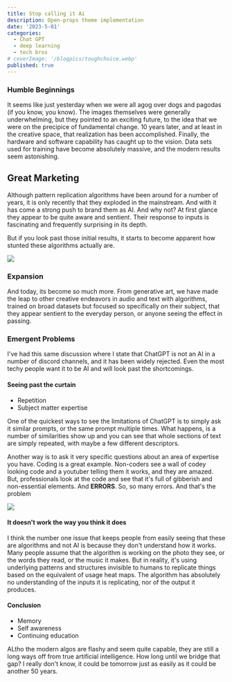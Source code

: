 ```yaml
---
title: Stop calling it Ai
description: Open-props theme implementation
date: '2023-5-01'
categories:
  - Chat GPT
  - deep learning
  - tech bros
# coverImage: '/blogpics/toughchoice.webp'
published: true
---
```


### Humble Beginnings

It seems like just yesterday when we were all agog over dogs and pagodas (if you know, you know). The images themselves were generally underwhelming, but they pointed to an exciting future, to the idea that we were on the precipice of fundamental change. 10 years later, and at least in the creative space, that realization has been accomplished. Finally, the hardware and software capability has caught up to the vision. Data sets used for training have become absolutely massive, and the modern results seem astonishing.

## Great Marketing

Although pattern replication algorithms have been around for a number of years, it is only recently that they exploded in the mainstream. And with it has come a strong push to brand them as AI. And why not? At first glance they appear to be quite aware and sentient. Their response to inputs is fascinating and frequently surprising in its depth.

But if you look past those initial results, it starts to become apparent how stunted these algorithms actually are.

<img src='/blogpics/3DancingMothers.png'>

### Expansion

And today, its become so much more. From generative art, we have made the leap to other creative endeavors in audio and text with algorithms, trained on broad datasets but focused so specifically on their subject, that they appear sentient to the everyday person, or anyone seeing the effect in passing.

### Emergent Problems

I've had this same discussion where I state that ChatGPT is not an AI in a number of discord channels, and it has been widely rejected. Even the most techy people want it to be AI and will look past the shortcomings.

#### Seeing past the curtain

- Repetition
- Subject matter expertise

One of the quickest ways to see the limitations of ChatGPT is to simply ask it similar prompts, or the same prompt multiple times. What happens, is a number of similarities show up and you can see that whole sections of text are simply repeated, with maybe a few different descriptors.

Another way is to ask it very specific questions about an area of expertise you have. Coding is a great example. Non-coders see a wall of codey looking code and a youtuber telling them it works, and they are amazed. But, professionals look at the code and see that it's full of gibberish and non-essential elements. And **ERRORS**. So, so many errors. And that's the problem

<img src='/blogpics/BakaPrica.jpg'>

#### It doesn't work the way you think it does

I think the number one issue that keeps people from easily seeing that these are algorithms and not AI is because they don't understand how it works. Many people assume that the algorithm is working on the photo they see, or the words they read, or the music it makes. But in reality, it's using underlying patterns and structures invisible to humans to replicate things based on the equivalent of usage heat maps. The algorithm has absolutely no understanding of the inputs it is replicating, nor of the output it produces.

#### Conclusion

- Memory
- Self awareness
- Continuing education

ALtho the modern algos are flashy and seem quite capable, they are still a long ways off from true artificial intelligence. How long until we bridge that gap? I really don't know, it could be tomorrow just as easily as it could be another 50 years.
